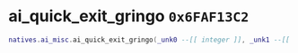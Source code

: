 # ai_quick_exit_gringo `0x6FAF13C2`

```lua
natives.ai_misc.ai_quick_exit_gringo(_unk0 --[[ integer ]], _unk1 --[[ integer ]])
```